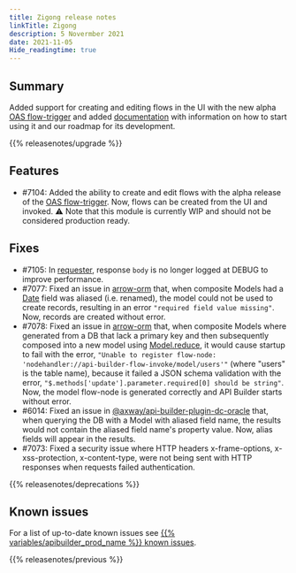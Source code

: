 ```yaml
---
title: Zigong release notes
linkTitle: Zigong
description: 5 Novermber 2021
date: 2021-11-05
Hide_readingtime: true
---
```

## Summary

Added support for creating and editing flows in the UI with the new alpha [OAS flow-trigger](/docs/developer_guide/flows/flow_triggers/oas_flow_trigger) and added [documentation](/docs/developer_guide/flows/flow_triggers/oas_flow_trigger) with information on how to start using it and our roadmap for its development.

{{% releasenotes/upgrade %}}

<!-- ## Breaking changes -->

## Features
* #7104: Added the ability to create and edit flows with the alpha release of the [OAS flow-trigger](https://www.npmjs.com/package/@axway/api-builder-plugin-ft-oas). Now, flows can be created from the UI and invoked. :warning: Note that this module is currently WIP and should not be considered production ready.

## Fixes
* #7105: In [requester](https://www.npmjs.com/package/@axway/requester), response `body` is no longer logged at DEBUG to improve performance.
* #7077: Fixed an issue in [arrow-orm](https://www.npmjs.com/package/arrow-orm) that, when composite Models had a [Date](https://developer.mozilla.org/en-US/docs/Web/JavaScript/Reference/Global_Objects/Date) field was aliased (i.e. renamed), the model could not be used to create records, resulting in an error `"required field value missing"`. Now, records are created without error.
* #7078: Fixed an issue in [arrow-orm](https://www.npmjs.com/package/arrow-orm) that, when composite Models where generated from a DB that lack a primary key and then subsequently composed into a new model using [Model.reduce](https://docs.axway.com/bundle/api-builder/page/docs/developer_guide/models/index.html#reduce-a-model), it would cause startup to fail with the error, `"Unable to register flow-node: 'nodehandler://api-builder-flow-invoke/model/users'"` (where "users" is the table name), because it failed a JSON schema validation with the error, `"$.methods['update'].parameter.required[0] should be string"`. Now, the model flow-node is generated correctly and API Builder starts without error.
* #6014: Fixed an issue in [@axway/api-builder-plugin-dc-oracle](https://www.npmjs.com/package/@axway/api-builder-plugin-dc-oracle) that, when querying the DB with a Model with aliased field name, the results would not contain the aliased field name's property value. Now, alias fields will appear in the results.
* #7073: Fixed a security issue where HTTP headers x-frame-options, x-xss-protection, x-content-type, were not being sent with HTTP responses when requests failed authentication.

{{% releasenotes/deprecations %}}

<!-- Regenerate modules/plugins with api-builder-tools script -->
<!-- ## Updated modules -->

<!-- ## Updated plugins -->

## Known issues
For a list of up-to-date known issues see [{{% variables/apibuilder_prod_name %}} known issues](/docs/known_issues/).

{{% releasenotes/previous %}}
